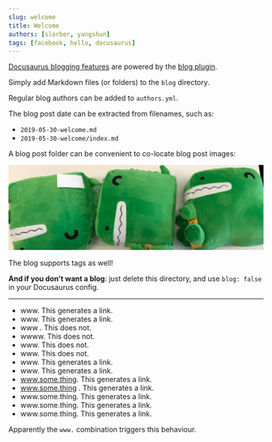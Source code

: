 ```yaml
---
slug: welcome
title: Welcome
authors: [slorber, yangshun]
tags: [facebook, hello, docusaurus]
---
```


[Docusaurus blogging features](https://docusaurus.io/docs/blog) are powered by the [blog plugin](https://docusaurus.io/docs/api/plugins/@docusaurus/plugin-content-blog).

Simply add Markdown files (or folders) to the `blog` directory.

Regular blog authors can be added to `authors.yml`.

The blog post date can be extracted from filenames, such as:

- `2019-05-30-welcome.md`
- `2019-05-30-welcome/index.md`

A blog post folder can be convenient to co-locate blog post images:

![Docusaurus Plushie](./docusaurus-plushie-banner.jpeg)

The blog supports tags as well!

**And if you don't want a blog**: just delete this directory, and use `blog: false` in your Docusaurus config.

---

- www. This generates a link.
- www\. This generates a link.
- www . This does not.
- wwww. This does not.
- <span>www</span>. This does not.
- www<span></span>. This does not.
- www<!-- -->. This generates a link.
- www&period; This generates a link.
- www.some.thing. This generates a link.
- www.some.thing . This generates a link.
- www\.some.thing. This generates a link.
- www<!-- -->.some.thing. This generates a link.
- www&period;some.thing. This generates a link.

Apparently the `www.` combination triggers this behaviour.
